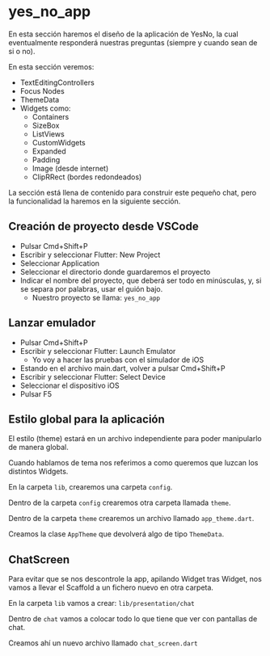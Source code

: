 # yes_no_app

En esta sección haremos el diseño de la aplicación de YesNo, la cual eventualmente responderá nuestras preguntas (siempre y cuando sean de si o no).

En esta sección veremos:

- TextEditingControllers
- Focus Nodes
- ThemeData
- Widgets como:
  - Containers
  - SizeBox
  - ListViews
  - CustomWidgets
  - Expanded
  - Padding
  - Image (desde internet)
  - ClipRRect (bordes redondeados)

La sección está llena de contenido para construir este pequeño chat, pero la funcionalidad la haremos en la siguiente sección.

## Creación de proyecto desde VSCode

- Pulsar Cmd+Shift+P
- Escribir y seleccionar Flutter: New Project
- Seleccionar Application
- Seleccionar el directorio donde guardaremos el proyecto
- Indicar el nombre del proyecto, que deberá ser todo en minúsculas, y, si se separa por palabras, usar el guión bajo.
  - Nuestro proyecto se llama: `yes_no_app`

## Lanzar emulador

- Pulsar Cmd+Shift+P
- Escribir y seleccionar Flutter: Launch Emulator
  - Yo voy a hacer las pruebas con el simulador de iOS
- Estando en el archivo main.dart, volver a pulsar Cmd+Shift+P
- Escribir y seleccionar Flutter: Select Device
- Seleccionar el dispositivo iOS
- Pulsar F5

## Estilo global para la aplicación

El estilo (theme) estará en un archivo independiente para poder manipularlo de manera global.

Cuando hablamos de tema nos referimos a como queremos que luzcan los distintos Widgets.

En la carpeta `lib`, crearemos una carpeta `config`.

Dentro de la carpeta `config` crearemos otra carpeta llamada `theme`.

Dentro de la carpeta `theme` crearemos un archivo llamado `app_theme.dart`.

Creamos la clase `AppTheme` que devolverá algo de tipo `ThemeData`.

## ChatScreen

Para evitar que se nos descontrole la app, apilando Widget tras Widget, nos vamos a llevar el Scaffold a un fichero nuevo en otra carpeta.

En la carpeta `lib` vamos a crear: `lib/presentation/chat`

Dentro de `chat` vamos a colocar todo lo que tiene que ver con pantallas de chat.

Creamos ahí un nuevo archivo llamado `chat_screen.dart`
